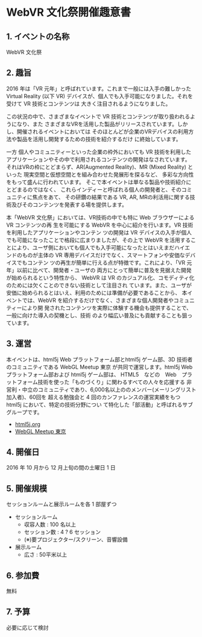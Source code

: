 # WebVR 文化祭開催趣意書

## 1. イベントの名称

WebVR 文化祭

## 2. 趣旨

2016 年は「VR 元年」と呼ばれています。これまで一般には入手の難しかった Virtual Reality
(以下 VR) デバイスが、個人でも入手可能になりました。それを受けて VR 技術とコンテンツは
大きく注目されるようになりました。

この状況の中で、さまざまなイベントで VR 技術とコンテンツが取り扱われるようになり、また
さまざまなVRを活用した製品がリリースされています。しかし、開催されるイベントにおいては
そのほとんどが企業のVRデバイスの利用方法や製品を活用し開発するための技術を紹介するだけ
に終始しています。

一方 個人やコミュニティーといった企業の枠外においても
VR 技術を利用したアプリケーションやその中で利用されるコンテンツの開発はなされています。
それはVRの枠にとどまらず、AR(Augmented Reality)、MR (Mixed Reality) といった
現実空間と仮想空間とを組み合わせた発展形を探るなど、
多彩な方向性をもって盛んに行われています。
そこで本イベントは単なる製品や技術紹介にとどまるのではなく、
これらインディーと呼ばれる個人の開発者と、そのコミュニティに焦点をあて、
その研鑽の結果である VR, AR, MRの利活用に関する技術及びそのコンテンツを発表する場を提供します。

本「WebVR 文化祭」においては、VR技術の中でも特に Web ブラウザーによる VR コンテンツの再
生を可能にする WebVR を中心に紹介を行います。VR 技術を利用したアプリケーションやコンテン
ツの開発は VR デバイスの入手が個人でも可能になったことで格段に広まりましたが、その上で
WebVR を活用することにより、ユーザ側においても個人でも入手可能になったとはいえまだハイエ
ンドのものが主体の VR 専用デバイスだけでなく、スマートフォンや安価なデバイスでもコンテン
ツの再生が簡単に行える点が特徴です。これにより、「VR 元年」以前に比べて、開発者・ユーザの
両方にとって簡単に普及を見据えた開発が始められるという特性から、
WebVR は VR のカジュアル化、コモディティ化のためには欠くことのできない技術として注目され
ています。また、ユーザが安価に始められるとはいえ、利用のためには準備が必要であることから、
本イベントでは、WebVR を紹介するだけでなく、さまざまな個人開発者やコミュニティーにより開
発されたコンテンツを実際に体験する機会も提供することで、一般に向けた導入の契機とし、技術
のより幅広い普及にも貢献することも狙っています。

## 3. 運営

本イベントは、html5j Web プラットフォーム部とhtml5j ゲーム部、3D 技術者のコミュニティである
WebGL Meetup 東京 が共同で運営します。html5j Web プラットフォーム部および html5j ゲーム部は、
HTML5　などの　Web　プラットフォーム技術を使った「ものづくり」に関わるすべての人々を応援する
非営利・中立のコミュニティであり、6,000名以上ののメンバー(メーリングリスト加入者)、60回を
超える勉強会と 4 回のカンファレンスの運営実績をもつ html5j において、特定の技術分野につい
て特化した「部活動」と呼ばれるサブグループです。

* [html5j.org](https://html5j.org/)
* [WebGL Meetup 東京](http://tokyowebglmeetup.github.io/)

## 4. 開催日

2016 年 10 月から 12 月上旬の間の土曜日 1 日

## 5. 開催規模

セッションルームと展示ルームを各 1 部屋ずつ

* セッションルーム
    * 収容人数 : 100 名以上
    * セッション数 : 4 ? 6 セッション
    * (※)要プロジェクター/スクリーン、音響設備
* 展示ルーム
    * 広さ : 50平米以上

## 6. 参加費

無料

## 7. 予算

必要に応じて検討
